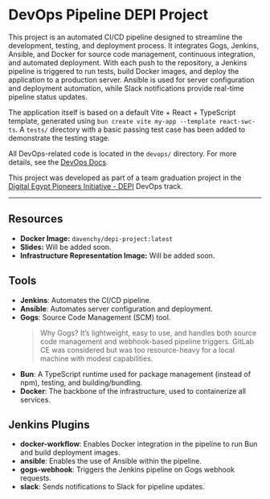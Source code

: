 # DevOps Pipeline DEPI Project

This project is an automated CI/CD pipeline designed to streamline the development, testing, and deployment process. It integrates Gogs, Jenkins, Ansible, and Docker for source code management, continuous integration, and automated deployment. With each push to the repository, a Jenkins pipeline is triggered to run tests, build Docker images, and deploy the application to a production server. Ansible is used for server configuration and deployment automation, while Slack notifications provide real-time pipeline status updates.

The application itself is based on a default Vite + React + TypeScript template, generated using `bun create vite my-app --template react-swc-ts`. A `tests/` directory with a basic passing test case has been added to demonstrate the testing stage.

All DevOps-related code is located in the `devops/` directory. For more details, see the [DevOps Docs](devops/README.md).

This project was developed as part of a team graduation project in the [Digital Egypt Pioneers Initiative - DEPI](https://depi.gov.eg/) DevOps track.

---

## Resources

- **Docker Image:** `davenchy/depi-project:latest`
- **Slides:** Will be added soon.
- **Infrastructure Representation Image:** Will be added soon.

## Tools

- **Jenkins**: Automates the CI/CD pipeline.
- **Ansible**: Automates server configuration and deployment.
- **Gogs**: Source Code Management (SCM) tool.
  > Why Gogs? It’s lightweight, easy to use, and handles both source code management and webhook-based pipeline triggers.
  > GitLab CE was considered but was too resource-heavy for a local machine with modest capabilities.
- **Bun**: A TypeScript runtime used for package management (instead of npm), testing, and building/bundling.
- **Docker**: The backbone of the infrastructure, used to containerize all services.

## Jenkins Plugins

- **docker-workflow**: Enables Docker integration in the pipeline to run Bun and build deployment images.
- **ansible**: Enables the use of Ansible within the pipeline.
- **gogs-webhook**: Triggers the Jenkins pipeline on Gogs webhook requests.
- **slack**: Sends notifications to Slack for pipeline updates.
